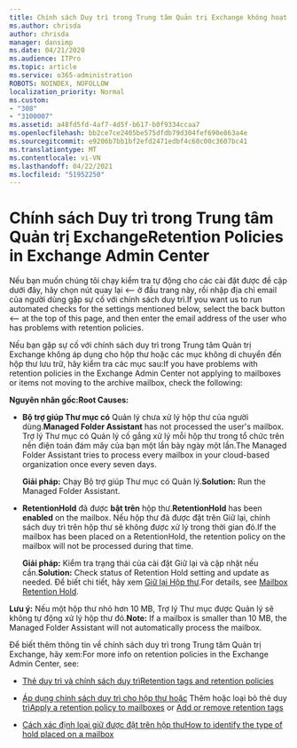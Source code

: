```yaml
---
title: Chính sách Duy trì trong Trung tâm Quản trị Exchange không hoạt động
ms.author: chrisda
author: chrisda
manager: dansimp
ms.date: 04/21/2020
ms.audience: ITPro
ms.topic: article
ms.service: o365-administration
ROBOTS: NOINDEX, NOFOLLOW
localization_priority: Normal
ms.custom:
- "308"
- "3100007"
ms.assetid: a48fd5fd-4af7-4d5f-b617-b0f9334ccaa7
ms.openlocfilehash: bb2ce7ce2405be575dfdb79d304fef690e863a4e
ms.sourcegitcommit: e9206b7bb1bf2efd2471edbf4c60c00c3607bc41
ms.translationtype: MT
ms.contentlocale: vi-VN
ms.lasthandoff: 04/22/2021
ms.locfileid: "51952250"
---
```

# <a name="retention-policies-in-exchange-admin-center"></a><span data-ttu-id="fd001-102">Chính sách Duy trì trong Trung tâm Quản trị Exchange</span><span class="sxs-lookup"><span data-stu-id="fd001-102">Retention Policies in Exchange Admin Center</span></span>

<span data-ttu-id="fd001-103">Nếu bạn muốn chúng tôi chạy kiểm tra tự động cho các cài đặt được đề cập dưới đây, hãy chọn nút quay lại <-- ở đầu trang này, rồi nhập địa chỉ email của người dùng gặp sự cố với chính sách duy trì.</span><span class="sxs-lookup"><span data-stu-id="fd001-103">If you want us to run automated checks for the settings mentioned below, select the back button <-- at the top of this page, and then enter the email address of the user who has problems with retention policies.</span></span>

<span data-ttu-id="fd001-104">Nếu bạn gặp sự cố với chính sách duy trì trong Trung tâm Quản trị Exchange không áp dụng cho hộp thư hoặc các mục không di chuyển đến hộp thư lưu trữ, hãy kiểm tra các mục sau:</span><span class="sxs-lookup"><span data-stu-id="fd001-104">If you have problems with retention policies in the Exchange Admin Center not applying to mailboxes or items not moving to the archive mailbox, check the following:</span></span>

<span data-ttu-id="fd001-105">**Nguyên nhân gốc:**</span><span class="sxs-lookup"><span data-stu-id="fd001-105">**Root Causes:**</span></span>

- <span data-ttu-id="fd001-106">**Bộ trợ giúp Thư mục có** Quản lý chưa xử lý hộp thư của người dùng.</span><span class="sxs-lookup"><span data-stu-id="fd001-106">**Managed Folder Assistant** has not processed the user's mailbox.</span></span> <span data-ttu-id="fd001-107">Trợ lý Thư mục có Quản lý cố gắng xử lý mỗi hộp thư trong tổ chức trên nền điện toán đám mây của bạn một lần bảy ngày một lần.</span><span class="sxs-lookup"><span data-stu-id="fd001-107">The Managed Folder Assistant tries to process every mailbox in your cloud-based organization once every seven days.</span></span>

  <span data-ttu-id="fd001-108">**Giải pháp:** Chạy Bộ trợ giúp Thư mục có Quản lý.</span><span class="sxs-lookup"><span data-stu-id="fd001-108">**Solution:** Run the Managed Folder Assistant.</span></span>

- <span data-ttu-id="fd001-109">**RetentionHold** đã được **bật trên** hộp thư.</span><span class="sxs-lookup"><span data-stu-id="fd001-109">**RetentionHold** has been **enabled** on the mailbox.</span></span> <span data-ttu-id="fd001-110">Nếu hộp thư đã được đặt trên Giữ lại, chính sách duy trì trên hộp thư sẽ không được xử lý trong thời gian đó.</span><span class="sxs-lookup"><span data-stu-id="fd001-110">If the mailbox has been placed on a RetentionHold, the retention policy on the mailbox will not be processed during that time.</span></span>

  <span data-ttu-id="fd001-111">**Giải pháp:** Kiểm tra trạng thái của cài đặt Giữ lại và cập nhật nếu cần.</span><span class="sxs-lookup"><span data-stu-id="fd001-111">**Solution:** Check status of Retention Hold setting and update as needed.</span></span> <span data-ttu-id="fd001-112">Để biết chi tiết, hãy xem [Giữ lại Hộp thư](https://docs.microsoft.com/exchange/security-and-compliance/messaging-records-management/mailbox-retention-hold).</span><span class="sxs-lookup"><span data-stu-id="fd001-112">For details, see [Mailbox Retention Hold](https://docs.microsoft.com/exchange/security-and-compliance/messaging-records-management/mailbox-retention-hold).</span></span>
 
<span data-ttu-id="fd001-113">**Lưu ý:** Nếu một hộp thư nhỏ hơn 10 MB, Trợ lý Thư mục được Quản lý sẽ không tự động xử lý hộp thư đó.</span><span class="sxs-lookup"><span data-stu-id="fd001-113">**Note:** If a mailbox is smaller than 10 MB, the Managed Folder Assistant will not automatically process the mailbox.</span></span>
 
<span data-ttu-id="fd001-114">Để biết thêm thông tin về chính sách duy trì trong Trung tâm Quản trị Exchange, hãy xem:</span><span class="sxs-lookup"><span data-stu-id="fd001-114">For more info on retention policies in the Exchange Admin Center, see:</span></span>

- [<span data-ttu-id="fd001-115">Thẻ duy trì và chính sách duy trì</span><span class="sxs-lookup"><span data-stu-id="fd001-115">Retention tags and retention policies</span></span>](https://docs.microsoft.com/exchange/security-and-compliance/messaging-records-management/retention-tags-and-policies)

- <span data-ttu-id="fd001-116">[Áp dụng chính sách duy trì cho hộp thư hoặc](https://docs.microsoft.com/exchange/security-and-compliance/messaging-records-management/apply-retention-policy) Thêm hoặc loại bỏ thẻ duy [trì](https://docs.microsoft.com/exchange/security-and-compliance/messaging-records-management/add-or-remove-retention-tags)</span><span class="sxs-lookup"><span data-stu-id="fd001-116">[Apply a retention policy to mailboxes](https://docs.microsoft.com/exchange/security-and-compliance/messaging-records-management/apply-retention-policy) or [Add or remove retention tags](https://docs.microsoft.com/exchange/security-and-compliance/messaging-records-management/add-or-remove-retention-tags)</span></span>

- [<span data-ttu-id="fd001-117">Cách xác định loại giữ được đặt trên hộp thư</span><span class="sxs-lookup"><span data-stu-id="fd001-117">How to identify the type of hold placed on a mailbox</span></span>](https://docs.microsoft.com/microsoft-365/compliance/identify-a-hold-on-an-exchange-online-mailbox)
